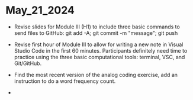 # May_21_2024

-  Revise slides for Module III (H1) to include three basic commands to send files to GitHub:  git add -A; git commit -m "message"; git push
  

-  Revise first hour of Module III to allow for writing a new note in Visual Studio Code in the first 60 minutes. Participants definitely need time to practice using the three basic computational tools: terminal, VSC, and Git/GitHub.
  
- Find the most recent version of the analog coding exercise, add an instruction to do a word frequency count.
- 
